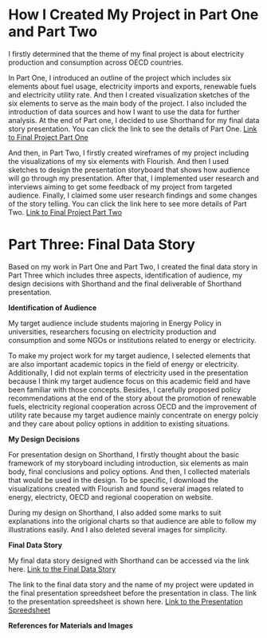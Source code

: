 # How I Created My Project in Part One and Part Two
I firstly determined that the theme of my final project is about electricity production and consumption across OECD countries.

In Part One, I introduced an outline of the project which includes six elements about fuel usage, electricity imports and exports, renewable fuels and electricity utility rate. And then I created visualization sketches of the six elements to serve as the main body of the project. I also included the introduction of data sources and how I want to use the data for further analysis. At the end of Part one, I decided to use Shorthand for my final data story presentation. You can click the link to see the details of Part One. [Link to Final Project Part One](/Final_Project_Mengqian.md)

And then, in Part Two, I firstly created wireframes of my project including the visualizations of my six elements with Flourish. And then I used sketches to design the presentation storyboard that shows how audience will go through my presentation. After that, I implemented user research and interviews aiming to get some feedback of my project from targeted audience. Finally, I claimed some user research findings and some changes of the story telling. You can click the link here to see more details of Part Two. [Link to Final Project Part Two](/part2.md)

# Part Three: Final Data Story

Based on my work in Part One and Part Two, I created the final data story in Part Three which includes three aspects, identification of audience, my design decisions with Shorthand and the final deliverable of Shorthand presentation.

**Identification of Audience**

My target audience include students majoring in Energy Policy in universities, researchers focusing on electricity production and consumption and some NGOs or institutions related to energy or electricity. 

To make my project work for my target audience, I selected elements that are also important academic topics in the field of energy or electricity. Additionally, I did not explain terms of electricity used in the presentation because I think my target audience focus on this academic field and have been familiar with those concepts. Besides, I carefully proposed policy recommendations at the end of the story about the promotion of renewable fuels, electricity regional cooperation across OECD and the improvement of utility rate because my target audience mainly concentrate on energy polciy and they care about policy options in addition to existing situations.

**My Design Decisions**

For presentation design on Shorthand, I firstly thought about the basic framework of my storyboard including introduction, six elements as main body, final conclusions and policy options. And then, I collected materials that would be used in the design. To be specific, I download the visualizations created with Flourish and found several images related to energy, electricty, OECD and regional cooperation on website.

During my design on Shorthand, I also added some marks to suit explanations into the origional charts so that audience are able to follow my illustrations easily. And I also deleted several images for simplicity.

**Final Data Story**

My final data story designed with Shorthand can be accessed via the link here. [Link to the Final Data Story](https://carnegiemellon.shorthandstories.com/what-factors-affect-travel-plan/index.html)

The link to the final data story and the name of my project were updated in the final presentation spreedsheet before the presentation in class. The link to the presentation spreedsheet is shown here. [Link to the Presentation Spreedsheet](https://docs.google.com/spreadsheets/d/13Lj3mJfgwEfDt4GNwvlbKBJDF9o49Da7YoNXnKb8f0U/edit#gid=9052564)

**References for Materials and Images**

